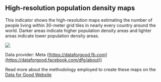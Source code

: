 ## High-resolution population density maps

This indicator shows the high-resolution maps estimating the number of people living within 30-meter grid tiles in nearly every country around the world. 
Darker areas indicate higher population density areas and lighter areas indicate lower population density areas.

![](https://raw.githubusercontent.com/eurodatacube/eodash-assets/main/collections/facebook_population_density/FB-Fig1.png)


Data provider: Meta ([https://dataforgood.fb.com](https://dataforgood.facebook.com/dfg/about))


Read more about the methodology employed to create these maps on the [Data for Good Website](https://dataforgood.fb.com/docs/methodology-high-resolution-population-density-maps-demographic-estimates/)
